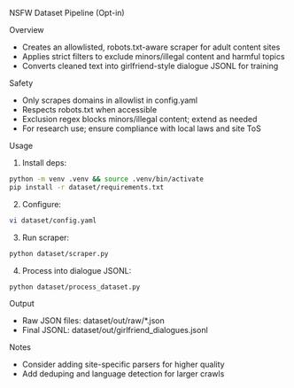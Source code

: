 NSFW Dataset Pipeline (Opt-in)

Overview
- Creates an allowlisted, robots.txt-aware scraper for adult content sites
- Applies strict filters to exclude minors/illegal content and harmful topics
- Converts cleaned text into girlfriend-style dialogue JSONL for training

Safety
- Only scrapes domains in allowlist in config.yaml
- Respects robots.txt when accessible
- Exclusion regex blocks minors/illegal content; extend as needed
- For research use; ensure compliance with local laws and site ToS

Usage
1) Install deps:
```bash
python -m venv .venv && source .venv/bin/activate
pip install -r dataset/requirements.txt
```
2) Configure:
```bash
vi dataset/config.yaml
```
3) Run scraper:
```bash
python dataset/scraper.py
```
4) Process into dialogue JSONL:
```bash
python dataset/process_dataset.py
```

Output
- Raw JSON files: dataset/out/raw/*.json
- Final JSONL: dataset/out/girlfriend_dialogues.jsonl

Notes
- Consider adding site-specific parsers for higher quality
- Add deduping and language detection for larger crawls
